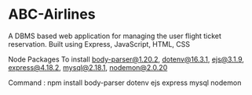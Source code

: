 # ABC-Airlines
A  DBMS based web application for managing the user flight ticket reservation. Built using Express, JavaScript, HTML, CSS

Node Packages To install 
body-parser@1.20.2, dotenv@16.3.1, ejs@3.1.9, express@4.18.2, mysql@2.18.1, nodemon@2.0.20

Command : npm install body-parser dotenv ejs express mysql nodemon
